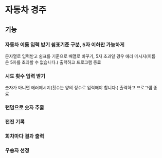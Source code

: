 # 자동차 경주

## 기능

### 자동차 이름 입력 받기 쉼표기준 구분, 5자 이하만 가능하게
문자열로 입력받고 쉼표를 기준으로 배열로 바꾸기, 5자 초과일 경우 에러 메시지(이름은 5자를 초과할 수 없습니다.) 출력하고 프로그램 종료

### 시도 횟수 입력 받기
숫자가 아니면 에러메시지(횟수는 양의 정수로 입력해야 합니다.) 출력하고 프로그램 종료

### 랜덤으로 숫자 추출

### 전진 기록

### 회차마다 결과 출력

### 우승자 선정
